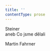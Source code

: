 ```yaml
---
title: ''
contentType: prose
---
```


<section>

Steiner  
aneb Co jsme dělali

Martin Fahrner

</section>
